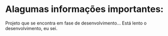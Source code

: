 <h1>Alagumas informações importantes:</h1>
<p>Projeto que se encontra em fase de desenvolvimento... Está lento o desenvolvimento, eu sei. </p>
